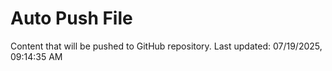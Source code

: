# Auto Push File

Content that will be pushed to GitHub repository.
Last updated: 07/19/2025, 09:14:35 AM